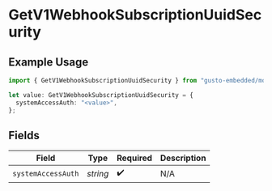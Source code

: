 # GetV1WebhookSubscriptionUuidSecurity

## Example Usage

```typescript
import { GetV1WebhookSubscriptionUuidSecurity } from "gusto-embedded/models/operations";

let value: GetV1WebhookSubscriptionUuidSecurity = {
  systemAccessAuth: "<value>",
};
```

## Fields

| Field              | Type               | Required           | Description        |
| ------------------ | ------------------ | ------------------ | ------------------ |
| `systemAccessAuth` | *string*           | :heavy_check_mark: | N/A                |